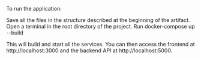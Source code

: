 To run the application:

Save all the files in the structure described at the beginning of the artifact.
Open a terminal in the root directory of the project.
Run docker-compose up --build

This will build and start all the services. You can then access the frontend at http://localhost:3000 and the backend API at http://localhost:5000.



